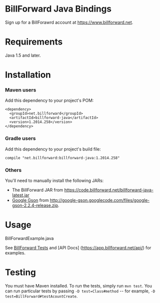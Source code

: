# BillForward Java Bindings

Sign up for a BillForawrd account at https://www.billforward.net.

Requirements
============

Java 1.5 and later.

Installation
============

### Maven users

Add this dependency to your project's POM:

    <dependency>
      <groupId>net.billforward</groupId>
      <artifactId>billforward-java</artifactId>
      <version>1.2014.258</version>
    </dependency>
    
### Gradle users

Add this dependency to your project's build file:

    compile "net.billforward:billforward-java:1.2014.258"

### Others

You'll need to manually install the following JARs:

* The BillForward JAR from https://code.billforward.net/billforward-java-latest.jar
* [Google Gson](http://code.google.com/p/google-gson/) from <http://google-gson.googlecode.com/files/google-gson-2.2.4-release.zip>.

Usage
=====

BillForwardExample.java



See [BillForward Tests](https://github.com/billforward/bf-java/tree/master/src/test/java/net/billforward/model) and [API Docs] (https://app.billforward.net/api/) for examples.

Testing
=======

You must have Maven installed. To run the tests, simply run `mvn test`. You can run particular tests by passing `-D test=Class#method` -- for example, `-D test=BillForward#testAcountCreate`.
